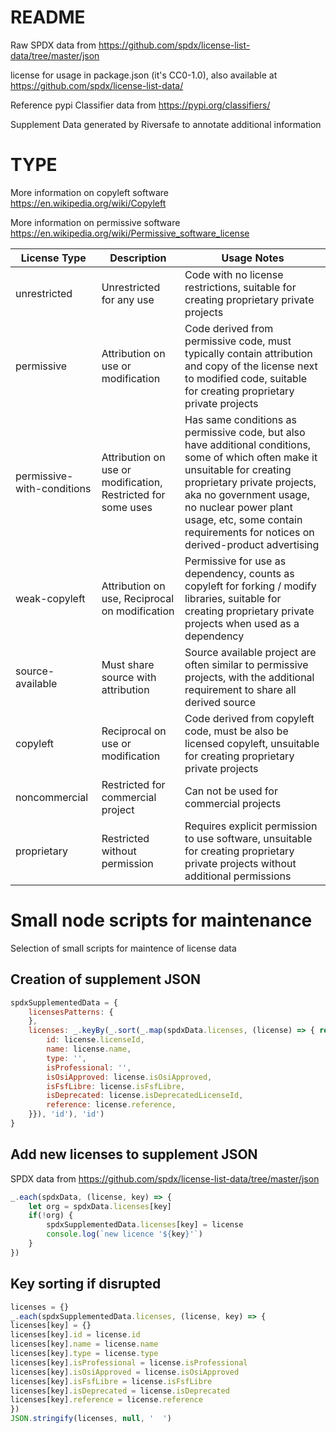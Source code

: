 # README

Raw SPDX data from https://github.com/spdx/license-list-data/tree/master/json

license for usage in package.json (it's CC0-1.0), also available at https://github.com/spdx/license-list-data/

Reference pypi Classifier data from https://pypi.org/classifiers/

Supplement Data generated by Riversafe to annotate additional information

# TYPE

More information on copyleft software https://en.wikipedia.org/wiki/Copyleft

More information on permissive software https://en.wikipedia.org/wiki/Permissive_software_license

| License Type | Description | Usage Notes |
| ---- | ---- | ---- |
| unrestricted      | Unrestricted for any use | Code with no license restrictions, suitable for creating proprietary private projects |
| permissive      | Attribution on use or modification | Code derived from permissive code, must typically contain attribution and copy of the license next to modified code, suitable for creating proprietary private projects |
| permissive-with-conditions      | Attribution on use or modification, Restricted for some uses | Has same conditions as permissive code, but also have additional conditions, some of which often make it unsuitable for creating proprietary private projects, aka no government usage, no nuclear power plant usage, etc, some contain requirements for notices on derived-product advertising |
| weak-copyleft    | Attribution on use, Reciprocal on modification | Permissive for use as dependency, counts as copyleft for forking / modify  libraries, suitable for creating proprietary private projects when used as a dependency |
| source-available        | Must share source with attribution | Source available project are often similar to permissive projects, with the additional requirement to share all derived source |
| copyleft        | Reciprocal on use or modification | Code derived from copyleft code, must be also be licensed copyleft, unsuitable for creating proprietary private projects |
| noncommercial     | Restricted for commercial project | Can not be used for commercial projects |
| proprietary     | Restricted without permission | Requires explicit permission to use software, unsuitable for creating proprietary private projects without additional permissions |

# Small node scripts for maintenance

Selection of small scripts for maintence of license data

## Creation of supplement JSON

```javascript
spdxSupplementedData = {
    licensesPatterns: {
    },
    licenses: _.keyBy(_.sort(_.map(spdxData.licenses, (license) => { return {
        id: license.licenseId,
        name: license.name,
        type: '',
        isProfessional: '',
        isOsiApproved: license.isOsiApproved,
        isFsfLibre: license.isFsfLibre,
        isDeprecated: license.isDeprecatedLicenseId,
        reference: license.reference,
    }}), 'id'), 'id')
}
```
## Add new licenses to supplement JSON

SPDX data from https://github.com/spdx/license-list-data/tree/master/json

```javascript
_.each(spdxData, (license, key) => {
    let org = spdxData.licenses[key]
    if(!org) {
        spdxSupplementedData.licenses[key] = license
        console.log(`new licence '${key}'`)
    }
})
```

## Key sorting if disrupted

```javascript
licenses = {}
_.each(spdxSupplementedData.licenses, (license, key) => {
licenses[key] = {}
licenses[key].id = license.id
licenses[key].name = license.name
licenses[key].type = license.type
licenses[key].isProfessional = license.isProfessional
licenses[key].isOsiApproved = license.isOsiApproved
licenses[key].isFsfLibre = license.isFsfLibre
licenses[key].isDeprecated = license.isDeprecated
licenses[key].reference = license.reference
})
JSON.stringify(licenses, null, '  ')
```